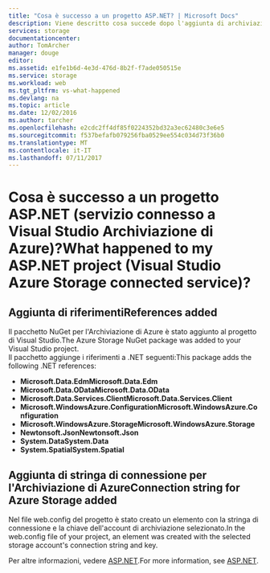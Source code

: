```yaml
---
title: "Cosa è successo a un progetto ASP.NET? | Microsoft Docs"
description: Viene descritto cosa succede dopo l'aggiunta di archiviazione di Azure a un progetto ASP.NET utilizzando i servizi connessi a Visual Studio
services: storage
documentationcenter: 
author: TomArcher
manager: douge
editor: 
ms.assetid: e1fe1b6d-4e3d-476d-8b2f-f7ade050515e
ms.service: storage
ms.workload: web
ms.tgt_pltfrm: vs-what-happened
ms.devlang: na
ms.topic: article
ms.date: 12/02/2016
ms.author: tarcher
ms.openlocfilehash: e2cdc2ff4df85f0224352bd32a3ec62480c3e6e5
ms.sourcegitcommit: f537befafb079256fba0529ee554c034d73f36b0
ms.translationtype: MT
ms.contentlocale: it-IT
ms.lasthandoff: 07/11/2017
---
```

# <a name="what-happened-to-my-aspnet-project-visual-studio-azure-storage-connected-service"></a><span data-ttu-id="545b8-104">Cosa è successo a un progetto ASP.NET (servizio connesso a Visual Studio Archiviazione di Azure)?</span><span class="sxs-lookup"><span data-stu-id="545b8-104">What happened to my ASP.NET project (Visual Studio Azure Storage connected service)?</span></span>
## <a name="references-added"></a><span data-ttu-id="545b8-105">Aggiunta di riferimenti</span><span class="sxs-lookup"><span data-stu-id="545b8-105">References added</span></span>
<span data-ttu-id="545b8-106">Il pacchetto NuGet per l'Archiviazione di Azure è stato aggiunto al progetto di Visual Studio.</span><span class="sxs-lookup"><span data-stu-id="545b8-106">The Azure Storage NuGet package was added to your Visual Studio project.</span></span>  
<span data-ttu-id="545b8-107">Il pacchetto aggiunge i riferimenti a .NET seguenti:</span><span class="sxs-lookup"><span data-stu-id="545b8-107">This package adds the following .NET references:</span></span>

* <span data-ttu-id="545b8-108">**Microsoft.Data.Edm**</span><span class="sxs-lookup"><span data-stu-id="545b8-108">**Microsoft.Data.Edm**</span></span>
* <span data-ttu-id="545b8-109">**Microsoft.Data.OData**</span><span class="sxs-lookup"><span data-stu-id="545b8-109">**Microsoft.Data.OData**</span></span>
* <span data-ttu-id="545b8-110">**Microsoft.Data.Services.Client**</span><span class="sxs-lookup"><span data-stu-id="545b8-110">**Microsoft.Data.Services.Client**</span></span>
* <span data-ttu-id="545b8-111">**Microsoft.WindowsAzure.Configuration**</span><span class="sxs-lookup"><span data-stu-id="545b8-111">**Microsoft.WindowsAzure.Configuration**</span></span>
* <span data-ttu-id="545b8-112">**Microsoft.WindowsAzure.Storage**</span><span class="sxs-lookup"><span data-stu-id="545b8-112">**Microsoft.WindowsAzure.Storage**</span></span>
* <span data-ttu-id="545b8-113">**Newtonsoft.Json**</span><span class="sxs-lookup"><span data-stu-id="545b8-113">**Newtonsoft.Json**</span></span>
* <span data-ttu-id="545b8-114">**System.Data**</span><span class="sxs-lookup"><span data-stu-id="545b8-114">**System.Data**</span></span>
* <span data-ttu-id="545b8-115">**System.Spatial**</span><span class="sxs-lookup"><span data-stu-id="545b8-115">**System.Spatial**</span></span>

## <a name="connection-string-for-azure-storage-added"></a><span data-ttu-id="545b8-116">Aggiunta di stringa di connessione per l'Archiviazione di Azure</span><span class="sxs-lookup"><span data-stu-id="545b8-116">Connection string for Azure Storage added</span></span>
<span data-ttu-id="545b8-117">Nel file web.config del progetto è stato creato un elemento con la stringa di connessione e la chiave dell'account di archiviazione selezionato.</span><span class="sxs-lookup"><span data-stu-id="545b8-117">In the web.config file of your project, an element was created with the selected storage account's connection string and key.</span></span>

<span data-ttu-id="545b8-118">Per altre informazioni, vedere [ASP.NET](http://www.asp.net).</span><span class="sxs-lookup"><span data-stu-id="545b8-118">For more information, see [ASP.NET](http://www.asp.net).</span></span>

